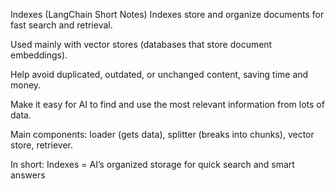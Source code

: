 Indexes (LangChain Short Notes)
Indexes store and organize documents for fast search and retrieval.

Used mainly with vector stores (databases that store document embeddings).

Help avoid duplicated, outdated, or unchanged content, saving time and money.

Make it easy for AI to find and use the most relevant information from lots of data.

Main components: loader (gets data), splitter (breaks into chunks), vector store, retriever.

In short: Indexes = AI’s organized storage for quick search and smart answers